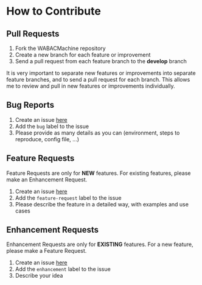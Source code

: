 # How to Contribute

## Pull Requests

  1. Fork the WABACMachine repository
  2. Create a new branch for each feature or improvement
  3. Send a pull request from each feature branch to the **develop** branch

It is very important to separate new features or improvements into separate feature branches, and to send a
pull request for each branch. This allows me to review and pull in new features or improvements individually.

## Bug Reports

  1. Create an issue [here](https://github.com/Frzk/WABACMachine/issues)
  2. Add the `bug` label to the issue
  3. Please provide as many details as you can (environment, steps to reproduce, config file, ...)

## Feature Requests

Feature Requests are only for **NEW** features. For existing features, please make an Enhancement Request.

  1. Create an issue [here](https://github.com/Frzk/WABACMachine/issues)
  2. Add the `feature-request` label to the issue
  3. Please describe the feature in a detailed way, with examples and use cases

## Enhancement Requests

Enhancement Requests are only for **EXISTING** features. For a new feature, please make a Feature Request.

  1. Create an issue [here](https://github.com/Frzk/WABACMachine/issues)
  2. Add the `enhancement` label to the issue
  3. Describe your idea